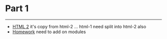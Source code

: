 # Part 1

---

* [HTML 2](../../modules/html-2/README.md) it's copy from html-2 ... html-1 need split into html-2 also
* [Homework]() need to add on modules
